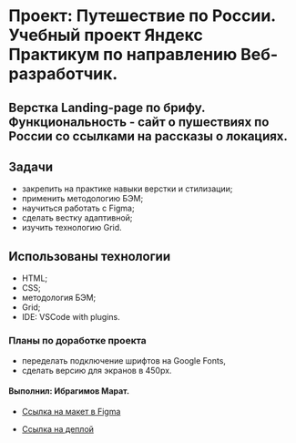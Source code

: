 # Проект: Путешествие по России. Учебный проект Яндекс Практикум по направлению Веб-разработчик.

## Верстка Landing-page по брифу. Функциональность - сайт о пушествиях по России со ссылками на рассказы о локациях.

## Задачи

- закрепить на практике навыки верстки и стилизации;
- применить методологию БЭМ;
- научиться работать с Figma;
- сделать вестку адаптивной;
- изучить технологию Grid.

## Использованы технологии

- HTML;
- CSS;
- методология БЭМ;
- Grid;
- IDE: VSCode with plugins.

### Планы по доработке проекта

- переделать подключение шрифтов на Google Fonts,
- сделать версию для экранов в 450px.

#### Выполнил: Ибрагимов Марат.

- [Ссылка на макет в Figma](https://www.figma.com/file/5S2WSbEFL6awjVWJ0NWL8Q/Sprint-3_-Russia-_-desktop-mobile?node-id=28503%3A0)

- [Ссылка на деплой](https://krasotun.github.io/russian-travel/)
